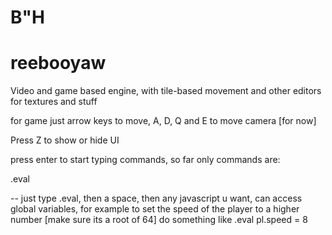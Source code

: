 # B"H
# reebooyaw
Video and game based engine, with tile-based movement and other editors for textures and stuff

for game just arrow keys to move, A, D, Q and E to move camera [for now]

Press Z to show or hide UI

press enter to start typing commands, so far only commands are: 

.eval 

-- just type .eval, then a space, then any javascript u want, can access global variables, for example to set the speed of the player to a higher number [make sure its a root of 64] do something like .eval pl.speed = 8
